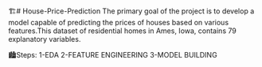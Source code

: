 🏗# House-Price-Prediction
The primary goal of the project is to develop a model capable of predicting the prices of houses based on various features.This dataset of residential homes in Ames, Iowa, contains 79 explanatory variables.

🏙Steps:
1-EDA
2-FEATURE ENGINEERING
3-MODEL BUILDING
